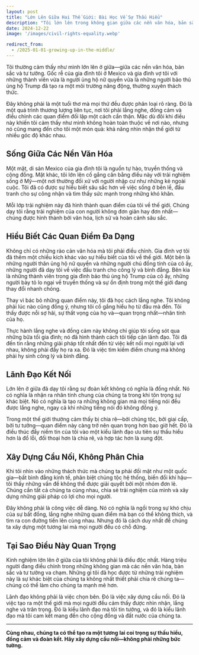 ```yaml
---
layout: post
title: "Lớn Lên Giữa Hai Thế Giới: Bài Học Về Sự Thấu Hiểu"
description: "Tôi lớn lên trong không gian giữa các nền văn hóa, bản sắc và tư tưởng. Kinh nghiệm này dạy tôi cách lắng nghe, đồng cảm và xây dựng cầu nối. Chính sự thấu hiểu này thúc đẩy niềm tin của tôi vào một kiểu lãnh đạo kết nối thay vì chia rẽ."
date: 2024-12-22
image: '/images/civil-rights-equality.webp'

redirect_from:
  - /2025-01-01-growing-up-in-the-middle/
---
```


Tôi thường cảm thấy như mình lớn lên ở giữa—giữa các nền văn hóa, bản sắc và tư tưởng. Gốc rễ của gia đình tôi ở Mexico và gia đình vợ tôi với những thành viên vừa là người ủng hộ nữ quyền vừa là những người bảo thủ ủng hộ Trump đã tạo ra một môi trường năng động, thường xuyên thách thức.

Đây không phải là một tuổi thơ mà mọi thứ đều được phân loại rõ ràng. Đó là một quá trình thương lượng liên tục, nơi tôi phải lắng nghe, đồng cảm và điều chỉnh các quan điểm đối lập một cách cẩn thận. Mặc dù đôi khi điều này khiến tôi cảm thấy như mình không hoàn toàn thuộc về nơi nào, nhưng nó cũng mang đến cho tôi một món quà: khả năng nhìn nhận thế giới từ nhiều góc độ khác nhau.

## Sống Giữa Các Nền Văn Hóa

Một mặt, di sản Mexico của gia đình tôi là nguồn tự hào, truyền thống và cộng đồng. Mặt khác, tôi lớn lên cố gắng cân bằng điều này với trải nghiệm sống ở Mỹ—một nơi thường đối xử với người nhập cư như những kẻ ngoài cuộc. Tôi đã có được sự hiểu biết sâu sắc hơn về việc sống ở bên lề, đấu tranh cho sự công nhận và tìm thấy sức mạnh trong những khó khăn.

Mỗi lớp trải nghiệm này đã hình thành quan điểm của tôi về thế giới. Chúng dạy tôi rằng trải nghiệm của con người không đơn giản hay đơn nhất—chúng được hình thành bởi văn hóa, lịch sử và hoàn cảnh sâu sắc.

## Hiểu Biết Các Quan Điểm Đa Dạng

Không chỉ có những rào cản văn hóa mà tôi phải điều chỉnh. Gia đình vợ tôi đã thêm một chiều kích khác vào sự hiểu biết của tôi về thế giới. Một bên là những người thân ủng hộ nữ quyền và những người chú đồng tính của cô ấy, những người đã dạy tôi về việc đấu tranh cho công lý và bình đẳng. Bên kia là những thành viên trong gia đình bảo thủ ủng hộ Trump của cô ấy, những người bày tỏ lo ngại về truyền thống và sự ổn định trong một thế giới đang thay đổi nhanh chóng.

Thay vì bác bỏ những quan điểm này, tôi đã học cách lắng nghe. Tôi không phải lúc nào cũng đồng ý, nhưng tôi cố gắng hiểu họ từ đâu mà đến. Tôi thấy được nỗi sợ hãi, sự thất vọng của họ và—quan trọng nhất—nhân tính của họ.

Thực hành lắng nghe và đồng cảm này không chỉ giúp tôi sống sót qua những bữa tối gia đình; nó đã hình thành cách tôi tiếp cận lãnh đạo. Tôi đã đến tin rằng những giải pháp tốt nhất đến từ việc kết nối mọi người lại với nhau, không phải đẩy họ ra xa. Đó là việc tìm kiếm điểm chung mà không phải hy sinh công lý và bình đẳng.

## Lãnh Đạo Kết Nối

Lớn lên ở giữa đã dạy tôi rằng sự đoàn kết không có nghĩa là đồng nhất. Nó có nghĩa là nhận ra nhân tính chung của chúng ta trong khi tôn trọng sự khác biệt. Nó có nghĩa là tạo ra những không gian mà mọi tiếng nói đều được lắng nghe, ngay cả khi những tiếng nói đó không đồng ý.

Trong một thế giới thường cảm thấy bị chia rẽ—bởi chủng tộc, bởi giai cấp, bởi tư tưởng—quan điểm này càng trở nên quan trọng hơn bao giờ hết. Đó là điều thúc đẩy niềm tin của tôi vào một kiểu lãnh đạo ưu tiên sự thấu hiểu hơn là đổ lỗi, đối thoại hơn là chia rẽ, và hợp tác hơn là xung đột.

## Xây Dựng Cầu Nối, Không Phân Chia

Khi tôi nhìn vào những thách thức mà chúng ta phải đối mặt như một quốc gia—bất bình đẳng kinh tế, phân biệt chủng tộc hệ thống, biến đổi khí hậu—tôi thấy những vấn đề không thể được giải quyết bởi một nhóm đơn lẻ. Chúng cần tất cả chúng ta cùng nhau, chia sẻ trải nghiệm của mình và xây dựng những giải pháp có lợi cho mọi người.

Đây không phải là công việc dễ dàng. Nó có nghĩa là ngồi trong sự khó chịu của sự bất đồng, lắng nghe những quan điểm mà bạn có thể không thích, và tìm ra con đường tiến lên cùng nhau. Nhưng đó là cách duy nhất để chúng ta xây dựng một tương lai mà mọi người đều có chỗ đứng.

## Tại Sao Điều Này Quan Trọng

Kinh nghiệm lớn lên ở giữa của tôi không phải là điều độc nhất. Hàng triệu người đang điều chỉnh trong những không gian mà các nền văn hóa, bản sắc và tư tưởng va chạm. Những gì tôi đã học được từ những trải nghiệm này là sự khác biệt của chúng ta không nhất thiết phải chia rẽ chúng ta—chúng có thể làm cho chúng ta mạnh mẽ hơn.

Lãnh đạo không phải là việc chọn bên. Đó là việc xây dựng cầu nối. Đó là việc tạo ra một thế giới mà mọi người đều cảm thấy được nhìn nhận, lắng nghe và trân trọng. Đó là kiểu lãnh đạo mà tôi tin tưởng, và đó là kiểu lãnh đạo mà tôi cam kết mang đến cho cộng đồng và đất nước của chúng ta.

---

**Cùng nhau, chúng ta có thể tạo ra một tương lai coi trọng sự thấu hiểu, đồng cảm và đoàn kết. Hãy xây dựng cầu nối—không phải những bức tường.**